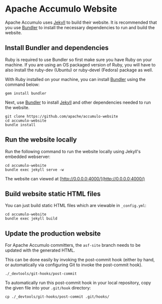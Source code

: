 # Apache Accumulo Website

Apache Accumulo uses [Jekyll] to build their website. It is recommended that you
use [Bundler] to install the necessary dependencies to run and build the website.

## Install Bundler and dependencies

Ruby is required to use Bundler so first make sure you have Ruby on your machine.  If you are using
an OS packaged version of Ruby, you will have to also install the ruby-dev (Ubuntu) or 
ruby-devel (Fedora) package as well.

With Ruby installed on your machine, you can install [Bundler] using the command below:

    gem install bundler

Next, use [Bundler] to install [Jekyll] and other dependencies needed to run the website.

    git clone https://github.com/apache/accumulo-website
    cd accumulo-website
    bundle install

## Run the website locally

Run the following command to run the website locally using Jekyll's embedded webserver:

    cd accumulo-website
    bundle exec jekyll serve -w

The website can viewed at [http://0.0.0.0:4000/](http://0.0.0.0:4000/)

## Build website static HTML files

You can just build static HTML files which are viewable in `_config.yml`:

    cd accumulo-website
    bundle exec jekyll build

## Update the production website

For Apache Accumulo committers, the `asf-site` branch needs to be updated with the generated
HTML.

This can be done easily by invoking the post-commit hook (either by hand, or automatically via configuring
Git to invoke the post-commit hook).

`./_devtools/git-hooks/post-commit`

To automatically run this post-commit hook in your local repository, copy
the given file into your `.git/hook` directory:

    cp ./_devtools/git-hooks/post-commit .git/hooks/

[Jekyll]: https://jekyllrb.com/
[Bundler]: https://bundler.io/
